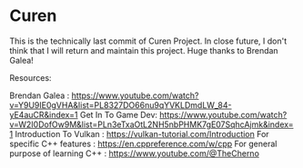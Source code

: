 # Curen

This is the technically last commit of Curen Project.
In close future, I don't think that I will return and maintain this project.
Huge thanks to Brendan Galea!

Resources:

Brendan Galea : https://www.youtube.com/watch?v=Y9U9IE0gVHA&list=PL8327DO66nu9qYVKLDmdLW_84-yE4auCR&index=1
Get In To Game Dev: https://www.youtube.com/watch?v=W2I0DofOw9M&list=PLn3eTxaOtL2NH5nbPHMK7gE07SqhcAjmk&index=1
Introduction To Vulkan : https://vulkan-tutorial.com/Introduction
For specific C++ features : https://en.cppreference.com/w/cpp
For general purpose of learning C++ : https://www.youtube.com/@TheCherno